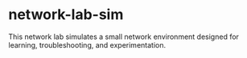 # network-lab-sim
This network lab simulates a small network environment designed for learning, troubleshooting, and experimentation.
